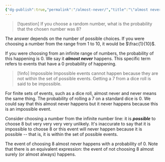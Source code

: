 ```yaml
---
{"dg-publish":true,"permalink":"/almost-never/","title":"\"almost never\"","noteIcon":"1","created":"2023-07-08T14:27:23.734-04:00","updated":"2023-07-08T15:03:40.500-04:00"}
---
```


>[!question]
>If you choose a random number, what is the probability that the chosen number was $8$?

The answer depends on the number of possible choices. If you were choosing a number from the range from $1$ to $10$, it would be $\frac{1}{10}$.

If you were choosing from an infinite range of numbers, the probability of this happening is $0$. We say it ***almost never*** happens. This specific term refers to events that have a 0 probability of happening.

> [!info] Impossible
Impossible events cannot happen because they are not within the set of possible events. Getting a 7 from a dice roll is said to be impossible.

For finite sets of events, such as a dice roll, almost never and never means the same thing. The probability of rolling a 7 on a standard dice is 0. We could say that this almost never happens but it never happens because this is an impossible event.

Consider choosing a number from the infinite number line: it is ***possible*** to choose 8 but very very very very unlikely. It's inaccurate to say that it is impossible to choose 8 or this event will never happen because it is possible -- that is, it is within the set of possible events.

The event of choosing 8 almost never happens with a probability of 0. Note that there is an equivalent expression: the event of not choosing 8 almost surely (or almost always) happens.